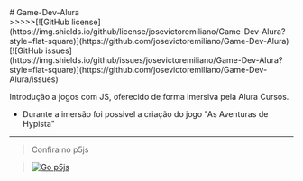 <div style="text-align=center">
#  Game-Dev-Alura</div>
>>>>>[![GitHub license](https://img.shields.io/github/license/josevictoremiliano/Game-Dev-Alura?style=flat-square)](https://github.com/josevictoremiliano/Game-Dev-Alura)
[![GitHub issues](https://img.shields.io/github/issues/josevictoremiliano/Game-Dev-Alura?style=flat-square)](https://github.com/josevictoremiliano/Game-Dev-Alura/issues)


Introdução a jogos com JS, oferecido de forma imersiva pela Alura Cursos.

 - Durante a imersão foi possivel a criação do jogo  "As Aventuras de Hypista"

***

>Confira no p5js

>[![Go p5js](http://blindedcyclops.neocities.org/p5js-icons/p5-sq-reverse-filled.svg)](https://editor.p5js.org/jvictor2014anon/full/3oHDfG51U)


